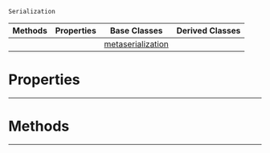  `Serialization`

|Methods|Properties|Base Classes|Derived Classes|
|---|---|---|---|
| | |[metaserialization](https://github.com/ZilchEngine/ZilchDocs/blob/master/code_reference/class_reference/metaserialization.md)| |


 #  Properties


---  
 #  Methods


---  
 

 